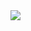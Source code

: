 <img src="https://hello.vercel.app/api?type=wave&color=auto&height=300&section=header&text=capsule%20render&fontSize=90" />
